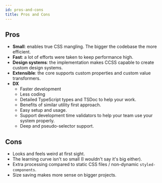 ```yaml
---
id: pros-and-cons
title: Pros and Cons
---
```


## Pros

-   **Small**: enables true CSS mangling. The bigger the codebase the more efficient.
-   **Fast**: a lot of efforts were taken to keep performance high.
-   **Design systems**: the implementation makes CCSS capable to create custom design systems.
-   **Extensible**: the core supports custom properties and custom value transformers.
-   **DX**
    -   Faster development
    -   Less coding
    -   Detailed TypeScript types and TSDoc to help your work.
    -   Benefits of similar utility first approach.
    -   Easy setup and usage.
    -   Support development time validators to help your team use your system properly.
    -   Deep and pseudo-selector support.

## Cons

-   Looks and feels weird at first sight.
-   The learning curve isn't so small (I wouldn't say it's big either).
-   Extra processing compared to static CSS files / non-dynamic `styled-components`.
-   Size saving makes more sense on bigger projects.
